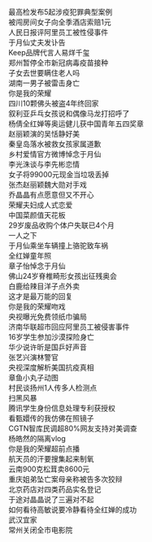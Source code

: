 最高检发布5起涉疫犯罪典型案例  
被闯房间女子向全季酒店索赔1元  
人民日报评阿里员工被性侵事件  
于月仙丈夫发讣告  
Keep品牌代言人易烊千玺  
郑州暂停全市新冠病毒疫苗接种  
子女去世要瞒住老人吗  
湖南一男子被雷击身亡  
你是我的荣耀  
四川10颗佛头被盗4年终回家  
叙利亚乒乓女孩说和偶像马龙打招呼了  
杨倩全红婵等奥运健儿获中国青年五四奖章  
赵丽颖演的吴恬静好美  
秦皇岛落水被救女孩家属道歉  
乡村爱情官方微博悼念于月仙  
李光洙谈与李先彬恋情  
女子将99000元现金当垃圾丢掉  
张杰赵丽颖魏大勋对手戏  
乔晶晶有点愿意但又不开心  
荣耀夫妇成人式恋爱  
中国菜颜值天花板  
29岁废品收购个体户失联已4个月  
一人之下  
于月仙乘坐车辆撞上骆驼致车祸  
全红婵童年照  
章子怡悼念于月仙  
佛山24岁脊椎畸形女孩出征残奥会  
白鹿给辣目洋子点外卖  
这才是最万能的回复  
你是我的荣耀吻戏  
央视曝光免费领纸巾骗局  
济南华联超市回应阿里员工被侵害事件  
16岁学生参加沙漠探险身亡  
华少说许昕是国乒好声音  
张艺兴演林警官  
央视深度解析美国抗疫真相  
章鱼小丸子动图  
村民谈扬州1人传多人检测点  
扫黑风暴  
腾讯学生身份信息处理专利获授权  
看甄嬛传的我仿佛在照镜子  
CGTN智库民调超80%网友支持对美调查  
杨皓然的隔离vlog  
你是我的荣耀超前点播  
航天员的汗要搜集起来制氧  
云南900克松茸卖8600元  
重庆姐弟坠亡案母亲称被告多次狡辩  
北京药店对四类药品实名登记  
于途对晶晶说了三遍对不起  
如何看待高敏说要冷静看待全红婵的成功  
武汉宜家  
常州关闭全市电影院  
